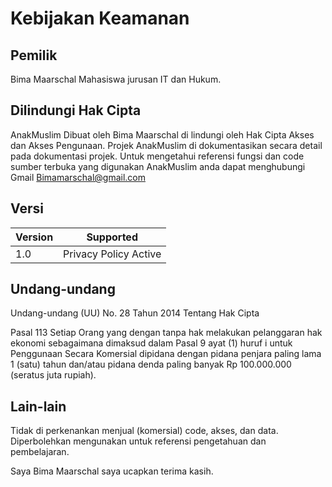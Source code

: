 # Kebijakan Keamanan

## Pemilik
Bima Maarschal Mahasiswa jurusan IT dan Hukum.

## Dilindungi Hak Cipta

AnakMuslim Dibuat oleh Bima Maarschal di lindungi oleh Hak Cipta Akses dan Akses Pengunaan.
Projek AnakMuslim di dokumentasikan secara detail pada dokumentasi projek.
Untuk mengetahui referensi fungsi dan code sumber terbuka yang digunakan AnakMuslim anda dapat menghubungi Gmail Bimamarschal@gmail.com

## Versi


| Version | Supported               |
| ------- | ----------------------- |
| 1.0     | Privacy Policy Active   |


## Undang-undang

Undang-undang (UU) No. 28 Tahun 2014 Tentang Hak Cipta

Pasal 113
Setiap Orang yang dengan tanpa hak melakukan pelanggaran hak ekonomi sebagaimana dimaksud dalam Pasal 9 ayat (1) huruf i untuk Penggunaan Secara Komersial dipidana dengan pidana penjara paling lama 1 (satu) tahun dan/atau pidana denda paling banyak Rp 100.000.000 (seratus juta rupiah).


## Lain-lain

Tidak di perkenankan menjual (komersial) code, akses, dan data.
Diperbolehkan mengunakan untuk referensi pengetahuan dan pembelajaran.

Saya Bima Maarschal saya ucapkan terima kasih.
